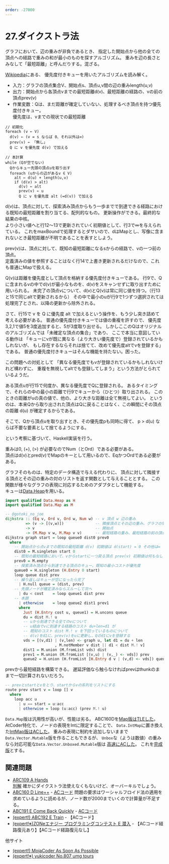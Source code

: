 ```yaml
---
order: -27000
---
```


# 27.ダイクストラ法

グラフにおいて、辺の重みが非負であるとき、
指定した開始点から他の全ての頂点への経路で重みの和が最小のものを探すアルゴリズム。
重みを辺の長さとみなして「最短距離」と呼んだりする。混ざる。

[Wikipedia](https://ja.wikipedia.org/wiki/%E3%83%80%E3%82%A4%E3%82%AF%E3%82%B9%E3%83%88%E3%83%A9%E6%B3%95)にある、
優先度付きキューを用いたアルゴリズムを読み解く。

- 入力：グラフの頂点集合V、開始点s、頂点u,v間の辺の重みlength(u,v)
- 出力：開始点から各頂点vまでの最短距離d(v)、最短距離の経路の、vの前の頂点prev(v)
- 作業変数：Qは、まだ距離が確定していない、処理するべき頂点を持つ優先度付きキュー。  
優先度は、vまでの現状での最短距離

``` #
// 初期化
foreach (v ← V)
  d(v) ← (v = s ならば 0、それ以外は∞)
  prev(v) ← 「無し」
  Q に v を優先度 d(v) で加える

// 本計算
while (Qが空でない)
  Qからキュー先頭の頂点uを取り出す
  foreach (uからの辺があるv ∈ V)
    alt ← d(u) + length(u,v)
    if (d(v) > alt)
      d(v) ← alt
      prev(v) ← u
      Q に v を優先度 alt (=d(v)) で加える
```

d(v)は、頂点に対して、探索済み頂点からもう一歩までで到達できる経路における既知の最短距離を割り当てる、配列的なもの。
更新操作ができる。最終的な結果の中核。  
より小さい値へと行12～13で更新されていく初期値として、行3で∞を与えられている。
これをmaxBoundで処理するとダサいので、dはMapとし、写像に含まれないとき最短距離が不明であることを表すとしよう。

prev(v)は、頂点に対して、既知の最短距離になるsからの経路で、vの一つ前の頂点。  
定義済みの値を参照することはなく行14で上書き更新されるだけなので、これも普通にMapで扱える。

Q(v)は距離を優先度として頂点を格納する優先度付きキューである。
行9で、Qに含まれるvの中でd(v)が最小なものを、d(v)をスキャンせずに取り出すために用いられる。
未完了の頂点vについて、d(v)とQ(v)は常に同じ値を持つ。（行13と15で同じaltで更新されるから）
その中で最小のuが行9で1つずつ選択されては処理完了とされ、以降の更新から除外される。

さて、行15で v を Q に優先度 alt で加えるという操作を、もう少し突き詰めて考える必要がある。
普通の優先度付きキューでは値の重複を許すので、
優先度3,2,1で値5を3度追加すると、5が3度取り出せる。
しかしここのQはオリジナルのアルゴリズムでは「未確定な頂点の集合」であり、
ここで本当に意図している動作は
「キューにvが既に異なる（より大きい優先度で）登録されているかもしれないが、
もし存在するならそれは捨てて、改めて優先度altでvを登録する」である。
普通の優先度付きキューはそんな機能を持たない。困った。

この問題への対処として
「異なる優先度でもvが登録されているかもしれないけれど構わずに、
重複を無視してaltでも登録してしまう」という方法がとられているようだ。

ある頂点uが行15で何度か、異なる優先度でQに登録される。
あるタイミングで、それらの中の最小の距離で行9でキューから（ひとつ）取り出される。
このときの距離がuの真の値で、他の、より大きな距離は全て無視してよい。
というのは、本来Qから取り出された頂点はQに戻ることはなく、この瞬間にその頂点の距離 d(u) が確定するからである。

そこで、Qから頂点uを取り出すとき、その優先度pも同時に得て、
p > d(u) ならば不要な要素として捨てるようにする。

という考察に基づいて、Haskell実装を行う。

重みは0, (+), (>) が必要なのでNum（とOrd）である必要がある。  
頂点はd(v)とpred(v)でMapのキーとして用いるので、EqかつOrdである必要がある。  

グラフそのものは、特定のデータ構造で与える代わりに、
頂点に対して隣接する頂点とその辺の重みの対のリストを返す関数として与えることとする。
この関数が様々なグラフの表現に対応するためのアダプタとして機能する。  
キューは[Data.Heap](/library/data.heap)を用いる。

```haskell
import qualified Data.Heap as H
import qualified Data.Map as M

-- @gotoki_no_joe
dijkstra :: (Eq v, Ord v, Ord w, Num w) -- v 頂点 w 辺の重み
         => (v -> [(v,w)])              -- 隣接頂点とその辺の重み、グラフの情報
         -> v                           -- 開始点
         -> (M.Map v w, M.Map v v)      -- 最短経路の重み、最短経路の前の頂点 (routeに渡すもの)
dijkstra graph start = loop queue0 dist0 prev0
  where
    -- 開始点から点vまでの既知の最短距離 d(v) 初期値は d(start) = 0 その他は∞
    dist0 = M.singleton start 0
    -- 既知の最短経路において、vからstartに一つ戻る頂点 prev(v) 初期値は何もなし
    prev0 = M.empty
    -- 探索済み頂点から到達できる頂点のキュー、既知の最小コストが優先度
    queue0 = H.singleton (H.Entry 0 start)
    loop queue dist prev
    -- 繰り返しはキューが空になったら完了
      | H.null queue = (dist, prev)
    -- 先頭ノードが確定済みならスルーして次へ
      | du < cost    = loop queue1 dist prev
    -- 本題
      | otherwise    = loop queue2 dist1 prev1
      where
        Just (H.Entry cost u, queue1) = H.uncons queue
        du = dist M.! u
        -- uから到達できる全てのvについて
        -- u経由でvに到達する経路のコスト du+len=d1 が
        -- 既知のコスト dist M.! v を下回っているものについて
        -- d(v)をd1に、prev(v)をuに更新し、Qのd1にvを登録する
        vds = [(v,d1) | (v,len) <- graph u, let d1 = du + len
                      , M.notMember v dist || d1 < dist M.! v]
        dist1 = M.union (M.fromList vds) dist
        prev1 = M.union (M.fromList [(v,u) | (v,_) <- vds]) prev
        queue2 = H.union (H.fromList [H.Entry d v | (v,d) <- vds]) queue1
```

prevから最短経路を構築できる。
遅延評価なら触らなければprevはthunkのままで一切計算されないだろう。

```haskell
-- prevとstartとvをとり、startからvの系列をリストにする
route prev start v = loop [] v
  where
    loop acc u
      | u == start = u:acc
      | otherwise = loop (u:acc) (prev M.! u)
```

`Data.Map`版は汎用性が高いが、性能は劣る。
ABC160Dを[Map版はTLEした](https://atcoder.jp/contests/abc160/submissions/28964389)。
AtCoder特化で、ノードの表現をIntに限定することで、
`Data.IntMap`に置き換えた[IntMap版はACした](https://atcoder.jp/contests/abc160/submissions/28964412)。
重みの表現に制約を追加しないままで`Data.Vector.Mutable`版を作ることもできるが、
`Unbox`な（ようは数値）の重みなら対応可能な`Data.Vector.Unboxed.Mutable`版は
[高速にACした](https://atcoder.jp/contests/abc160/submissions/28964436)。
これを[完成版](/ad/graph/dijkstra)とする。

## 関連問題

- [ARC109 A Hands](https://atcoder.jp/contests/arc109/tasks/arc109_a)  
[別解](https://atcoder.jp/contests/arc109/submissions/28965133) 確かにダイクストラ法使えなくもないけど、オーバーキルでしょう。
- [ABC160 D Line++](https://atcoder.jp/contests/abc160/tasks/abc160_d) - [ACコード](https://atcoder.jp/contests/abc160/submissions/28964436) 問題の要求はワーシャルフロイド法の適用を求めているように読めるが、ノード数が2000までいくので計算量が不足する。
- [ABC191 E Come Back Quickly](https://atcoder.jp/contests/abc191/tasks/abc191_e) - [ACコード](https://atcoder.jp/contests/abc191/submissions/29014963)
- [(expert!) ABC192 E Train](https://atcoder.jp/contests/abc192/tasks/abc192_e) - 【ACコード】
- [(expert!※)ZONeエナジー プログラミングコンテスト E 潜入](https://atcoder.jp/contests/zone2021/tasks/zone2021_e) - 【ACコード経路復元あり】【ACコード経路復元なし】

他サイト

- [(expert!) MojaCoder As Soon As Possible](https://mojacoder.app/users/magurofly/problems/as-soon-as-possible)
- [(expert!※) yukicoder No.807 umg tours](https://yukicoder.me/problems/no/807)

